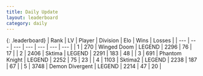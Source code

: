 ```yaml
---
title: Daily Update
layout: leaderboard
category: daily
---
```


{: .leaderboard}
| Rank | LV | Player | Division | Elo | Wins | Losses |
| --- | --- | --- | --- | --- | --- | --- |
| <span data-change="1">1</span> | 270 | <span title="ID: 744396">Winged Doom</span> | LEGEND | <span data-change="0">2296</span> | <span data-change="0">76</span> | <span data-change="0">17</span> |
| <span data-change="-1">2</span> | 2406 | <span title="ID: 353063">Sktima</span> | LEGEND | <span data-change="-27">2291</span> | <span data-change="22">183</span> | <span data-change="7">48</span> |
| <span data-change="0">3</span> | 691 | <span title="ID: 742939">Phantom Knight</span> | LEGEND | <span data-change="15">2252</span> | <span data-change="5">75</span> | <span data-change="1">23</span> |
| <span data-change="4">4</span> | 1103 | <span title="ID: 402846">Sktima2</span> | LEGEND | <span data-change="35">2238</span> | <span data-change="32">187</span> | <span data-change="12">67</span> |
| <span data-change="27">5</span> | 3748 | <span title="ID: 370081">Demon Divergent</span> | LEGEND | <span data-change="136">2214</span> | <span data-change="15">47</span> | <span data-change="4">20</span> |